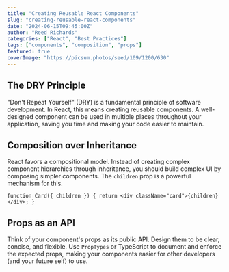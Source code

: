 ```yaml
---
title: "Creating Reusable React Components"
slug: "creating-reusable-react-components"
date: "2024-06-15T09:45:00Z"
author: "Reed Richards"
categories: ["React", "Best Practices"]
tags: ["components", "composition", "props"]
featured: true
coverImage: "https://picsum.photos/seed/109/1200/630"
---
```


## The DRY Principle

"Don't Repeat Yourself" (DRY) is a fundamental principle of software development. In React, this means creating reusable components. A well-designed component can be used in multiple places throughout your application, saving you time and making your code easier to maintain.

## Composition over Inheritance

React favors a compositional model. Instead of creating complex component hierarchies through inheritance, you should build complex UI by composing simpler components. The `children` prop is a powerful mechanism for this.

`function Card({ children }) {
  return <div className="card">{children}</div>;
}`

## Props as an API

Think of your component's props as its public API. Design them to be clear, concise, and flexible. Use `PropTypes` or TypeScript to document and enforce the expected props, making your components easier for other developers (and your future self) to use.